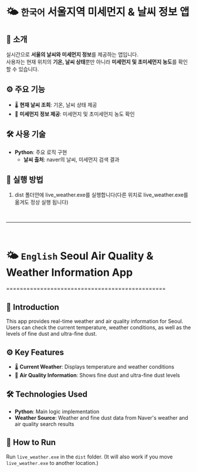 # 🌤️ `한국어` 서울지역 미세먼지 & 날씨 정보 앱

## 📌 소개
실시간으로 **서울의 날씨와 미세먼지 정보**를 제공하는 앱입니다.  
사용자는 현재 위치의 **기온, 날씨 상태**뿐만 아니라 **미세먼지 및 초미세먼지 농도**를 확인할 수 있습니다.

## ⚙️ 주요 기능
- 🌡️ **현재 날씨 조회**: 기온, 날씨 상태 제공
- 🍃 **미세먼지 정보 제공**: 미세먼지 및 초미세먼지 농도 확인

## 🛠️ 사용 기술
- **Python**: 주요 로직 구현
    - **날씨 출처**: naver의 날씨, 미세먼지 검색 결과

## 🚀 실행 방법
1. dist 폴더안에 live_weather.exe를 실행합니다(다른 위치로 live_weather.exe를 옮겨도 정상 실행 됩니다)

<br>

---

<br>

# 🌤️ `English` Seoul Air Quality & Weather Information App
===============================================

## 📌 Introduction
This app provides real-time weather and air quality information for Seoul.  
Users can check the current temperature, weather conditions, as well as the levels of fine dust and ultra-fine dust.

## ⚙️ Key Features
* 🌡️ **Current Weather**: Displays temperature and weather conditions  
* 🍃 **Air Quality Information**: Shows fine dust and ultra-fine dust levels  

## 🛠️ Technologies Used
* **Python**: Main logic implementation  
* **Weather Source**: Weather and fine dust data from Naver's weather and air quality search results  

## 🚀 How to Run
Run `live_weather.exe` in the `dist` folder. (It will also work if you move `live_weather.exe` to another location.)

